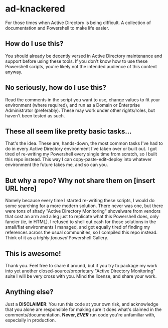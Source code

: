 # ad-knackered
For those times when Active Directory is being difficult.  A collection of documentation and Powershell to make life easier.

## How do I use this?
You should already be decently versed in Active Directory maintenance and support before using these tools.  If you don't know how to use these Powershell scripts, you're likely not the intended audience of this content anyway.

## No seriously, how do I use this?
Read the comments in the script you want to use, change values to fit your environment (where required), and run as a Domain or Enterprise Administrator (preferably).  These may work under other rights/roles, but haven't been tested as such.

## These all seem like pretty basic tasks...
That's the idea.  These are, hands-down, the most common tasks I've had to do in every Active Directory environment I've taken over or built out.  I got tired of re-writing my Powershell every single time from scratch, so I built this repo instead.  This way I can copy-paste-edit-deploy into whatever environment the future takes me, and so can you.

## But why a repo? Why not share them on \[insert URL here\]
Namely because every time I started re-writing these scripts, I would do some searching for a more modern solution.  There never was one, but there were tons of shady "Active Directory Monitoring" shovelware from vendors that cost an arm and a leg just to replicate what this Powershell does, only fancier (ie, in HTML).  I refused to shell out cash for those solutions in the small/flat environments I managed, and got equally tired of finding my references across the usual communities, so I compiled this repo instead.  Think of it as a _highly focused_ Powershell Gallery.

## This is awesome!
Thank you.  Feel free to share it around, but if you try to package my work into yet another closed-source/proprietary "Active Directory Monitoring" suite I will be very cross with you.  Mind the license, and share your work.

## Anything else?
Just a **DISCLAIMER**: You run this code at your own risk, and acknowledge that you alone are responsible for making sure it does what's claimed in the comments/documentation.  **Never, _EVER_** run code you're unfamiliar with, especially in production.